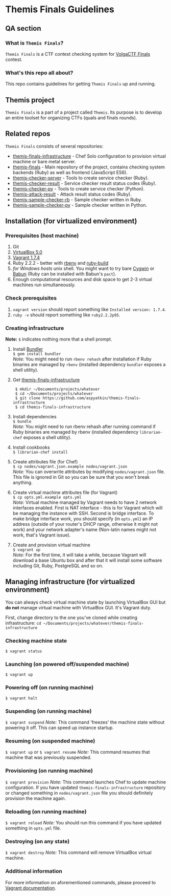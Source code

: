 # Themis Finals Guidelines
## QA section
### What is `Themis Finals`?
`Themis Finals` is a CTF contest checking system for [VolgaCTF Finals](http://volgactf.ru) contest.

### What's this repo all about?
This repo contains guidelines for getting `Themis Finals` up and running.

## Themis project
`Themis Finals` is a part of a project called `Themis`. Its purpose is to develop an entire toolset for organizing CTFs (quals and finals rounds).

## Related repos
`Themis Finals` consists of several repositories:
- [themis-finals-infrastructure](https://github.com/aspyatkin/themis-finals-infrastructure) - Chef Solo configuration to provision virtual machine or bare metal server.
- [themis-finals](https://github.com/aspyatkin/themis-finals) - Main repository of the project, contains checking system backends (Ruby) as well as frontend (JavaScript ES6).
- [themis-checker-server](https://github.com/aspyatkin/themis-checker-server) - Tools to create service checker (Ruby).
- [themis-checker-result](https://github.com/aspyatkin/themis-checker-result) - Service checker result status codes (Ruby).
- [themis-checker-py](https://github.com/aspyatkin/themis-checker-py) - Tools to create service checker (Python).
- [themis-attack-result](https://github.com/aspyatkin/themis-attack-result) - Attack result status codes (Ruby).
- [themis-sample-checker-rb](https://github.com/aspyatkin/themis-sample-checker-rb) - Sample checker written in Ruby.
- [themis-sample-checker-py](https://github.com/aspyatkin/themis-sample-checker-py) - Sample checker written in Python.

## Installation (for virtualized environment)
### Prerequisites (host machine)
1. Git
2. [VirtualBox 5.0](https://www.virtualbox.org/wiki/Downloads)
3. [Vagrant 1.7.4](https://www.vagrantup.com/downloads.html)
4. Ruby 2.2.2 - better with [rbenv](https://github.com/sstephenson/rbenv) and [ruby-build](https://github.com/sstephenson/ruby-build)
5. *for Windows hosts* unix shell. You might want to try bare [Cygwin](http://cygwin.org/) or [Babun](http://babun.github.io/) (Ruby can be installed with Babun's `pact`).
6. Enough computational resources and disk space to get 2-3 virtual machines run simultaneously.

### Check prerequisites
1. `vagrant version` should report something like `Installed version: 1.7.4`.
2. `ruby -v` should report something like `ruby2.2.2p95`.

### Creating infrastructure
**Note:** `$` indicates nothing more that a shell prompt.

1. Install [Bundler](https://github.com/bundler/bundler)  
`$ gem install bundler`  
*Note:* You might need to run `rbenv rehash` after installation if Ruby binaries are managed by `rbenv` (installed dependency `bundler` exposes a shell utility).
2. Get [themis-finals-infrastructure](https://github.com/aspyatkin/themis-finals-infrastructure)  

        $ mkdir ~/Documents/projects/whatever
        $ cd ~/Documents/projects/whatever
        $ git clone https://github.com/aspyatkin/themis-finals-infrastructure
        $ cd themis-finals-infrastructure

3. Install dependencies  
`$ bundle`  
*Note:* You might need to run rbenv rehash after running command if Ruby binaries are managed by rbenv (installed dependency `librarian-chef` exposes a shell utility).
4. Install cookbooks  
`$ librarian-chef install`
5. Create attributes file (for Chef)  
`$ cp nodes/vagrant.json.example nodes/vagrant.json`  
*Note:* You can overwrite attributes by modifying `nodes/vagrant.json` file. This file is ignored in Git so you can be sure that you won't break anything.
6. Create virtual machine attributes file (for Vagrant)  
`$ cp opts.yml.example opts.yml`  
*Note:* Virtual machine managed by Vagrant needs to have 2 network interfaces enabled. First is NAT interface - this is for Vagrant which will be managing the instance with SSH. Second is bridge interface. To make bridge interface work, you should specify (in `opts.yml`) an IP address (outside of your router's DHCP range, otherwise it might not work) and your network adapter's name (Non-latin names might not work, that's Vagrant issue).
7. Create and provision virtual machine  
`$ vagrant up`  
*Note:* For the first time, it will take a while, because Vagrant will download a base Ubuntu box and after that it will install some software including Git, Ruby, PostgreSQL and so on.

## Managing infrastructure (for virtualized environment)
You can always check virtual machine state by launching VirtualBox GUI but **do not** manage virtual machine with VirtualBox GUI. It's Vagrant duty.

First, change directory to the one you've cloned while creating infrastructure:
`cd ~/Documents/projects/whatever/themis-finals-infrastructure`

### Checking machine state
`$ vagrant status`
### Launching (on powered off/suspended machine)
`$ vagrant up`
### Powering off (on running machine)
`$ vagrant halt`
### Suspending (on running machine)
`$ vagrant suspend`
*Note:* This command 'freezes' the machine state without powering it off. This can speed up instance startup.
### Resuming (on suspended machine)
`$ vagrant up` or `$ vagrant resume`
*Note:* This command resumes that machine that was previously suspended.
### Provisioning (on running machine)
`$ vagrant provision`
*Note:* This command launches Chef to update machine configuration. If you have updated `themis-finals-infrastructure` repository or changed something in `nodes/vagrant.json` file you should definitely provision the machine again.
### Reloading (on running machine)
`$ vagrant reload`
*Note:* You should run this command if you have updated something in `opts.yml` file.
### Destroying (on any state)
`$ vagrant destroy`
*Note:* This command will remove VirtualBox virtual machine.
### Additional information
For more information on aforementioned commands, please proceed to [Vagrant documentation](https://docs.vagrantup.com/v2/).